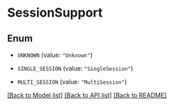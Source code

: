 # SessionSupport

## Enum


* `UNKNOWN` (value: `"Unknown"`)

* `SINGLE_SESSION` (value: `"SingleSession"`)

* `MULTI_SESSION` (value: `"MultiSession"`)


[[Back to Model list]](../README.md#documentation-for-models) [[Back to API list]](../README.md#documentation-for-api-endpoints) [[Back to README]](../README.md)


